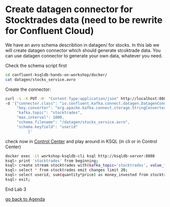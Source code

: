 # Create datagen connector for Stocktrades data (need to be rewrite for Confluent Cloud)
We have an avro schema describtion in datagen/ for stocks. In this lab we will create datagen connector which should generate stcoktrade data. You can use datagen connector to generate your own data, whatever you need.

Check the schema script first
```bash
cd confluent-ksqldb-hands-on-workshop/docker/
cat datagen/stocks_service.avro
```
Create the connector:
```bash
curl -s -X PUT -H  "Content-Type:application/json" http://localhost:8083/connectors/source-stocktrades/config \
-d '{"connector.class": "io.confluent.kafka.connect.datagen.DatagenConnector",
     "key.converter": "org.apache.kafka.connect.storage.StringConverter",
     "kafka.topic": "stocktrades",
     "max.interval": 1000,
     "schema.filename": "/datagen/stocks_service.avro",
     "schema.keyfield": "userid"
          }'
```          
check now in [Control Center](http://localhost:9021) and play around in KSQL (in cli or in Control Center)
```bash
docker exec -it workshop-ksqldb-cli ksql http://ksqldb-server:8088
ksql> print 'stocktrades' from beginning;
ksql> create stream stocktrades with(kafka_topic='stocktrades', value_format='avro');
ksql> select * from stocktrades emit changes limit 20;
ksql> select userid, sum(quantity*price) as money_invested from stocktrades group by userid emit changes;
ksql> exit;
```

End Lab 3

[go back to Agenda](https://github.com/ora0600/confluent-ksqldb-hands-on-workshop/blob/master/README.md#hands-on-agenda-and-labs)
